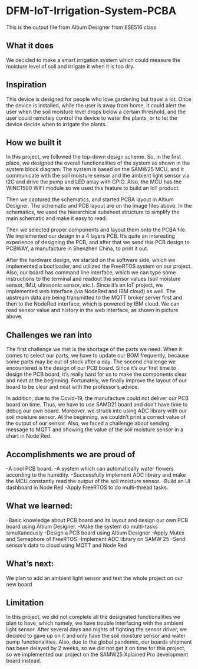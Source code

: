 # DFM-IoT-Irrigation-System-PCBA
This is the output file from Altium Designer from ESE516 class
## What it does
We decided to make a smart irrigation system which could measure the moisture level of soil and irrigate it when it is too dry.

## Inspiration
This device is designed for people who love gardening but travel a lot. Once the device is installed, while the user is away from home, it could alert the user when the soil moisture level drops below a certain threshold, and the user could remotely control the device to water the plants, or to let the device decide when to irrigate the plants.

## How we built it
In this project, we followed the top-down design scheme. So, in the first place, we designed the overall functionalities of the system as shown in the system block diagram. The system is based on the SAMW25 MCU, and it communicate with the soil moisture sensor and the ambient light sensor via I2C and drive the pump and LED array with GPIO. Also, the MCU has the WINC1500 WIFI module so we used this feature to build an IoT product.

Then we captured the schematics, and started PCBA layout in Altium Designer. The schematic and PCB layout are on the image files above. In the schematics, we used the hierarchical subsheet structure to simplify the main schematic and make it easy to read.

Then we selected proper components and layout them onto the PCBA file. We implemented our design in a 4 layers PCB. It’s quite an interesting experience of designing the PCB, and after that we send this PCB design to PCBWAY, a manufacture in Shenzhen China, to print it out.

After the hardware design, we started on the software side, which we implemented a bootloader, and utilized the FreeRTOS system on our project. Also, our board has command line interface, which we can type some instructions to the terminal and readout the sensor values (soil moisture sensor, IMU, ultrasonic sensor, etc.). Since it’s an IoT project, we implemented web interface (via NodeRed and IBM cloud) as well. The upstream data are being transmitted to the MQTT broker server first and then to the NodeRed interface, which is powered by IBM cloud. We can read sensor value and history in the web interface, as shown in picture above.

## Challenges we ran into
The first challenge we met is the shortage of the parts we need. When it comes to select our parts, we have to update our BOM frequently, because some parts may be out of stock after a day. The second challenge we encountered is the design of our PCB board. Since it’s our first time to design the PCB board, it’s really hard for us to make the components clear and neat at the beginning. Fortunately, we finally improve the layout of our board to be clear and neat with the professor’s advice.

In addition, due to the Covid-19, the manufacture could not deliver our PCB board on time. Thus, we have to use SAMD21 board and don’t have time to debug our own board. Moreover, we struck into using ADC library with our soil moisture sensor. At the beginning, we couldn’t print a correct value of the output of our sensor. Also, we faced a challenge about sending message to MQTT and showing the value of the soil moisture sensor in a chart in Node Red.

## Accomplishments we are proud of
-A cool PCB board. -A system which can automatically water flowers according to the humidity. -Successfully implement ADC library and make the MCU constantly read the output of the soil moisture sensor. -Build an UI dashboard in Node Red -Apply FreeRTOS to do multi-thread tasks.

## What we learned:
-Basic knowledge about PCB board and its layout and design our own PCB board using Altium Designer. -Make the system do multi-tasks simultaneously -Design a PCB board using Altium Designer -Apply Mutex and Semaphore of FreeRTOS -Implement ADC library on SAMW 25 -Send sensor’s data to cloud using MQTT and Node Red

## What’s next:
We plan to add an ambient light sensor and test the whole project on our new board

## Limitation
In this project, we did not complete all the designated functionalities we plan to have, which namely, we have trouble interfacing with the ambient light sensor. After several days and nights of fighting the sensor driver, we decided to gave up on it and only have the soil moisture sensor and water pump functionalities. Also, due to the global pandemic, our boards shipment has been delayed by 2 weeks, so we did not get it on time for this project, so we implemented our project on the SAMW25 Xplained Pro development board instead.
